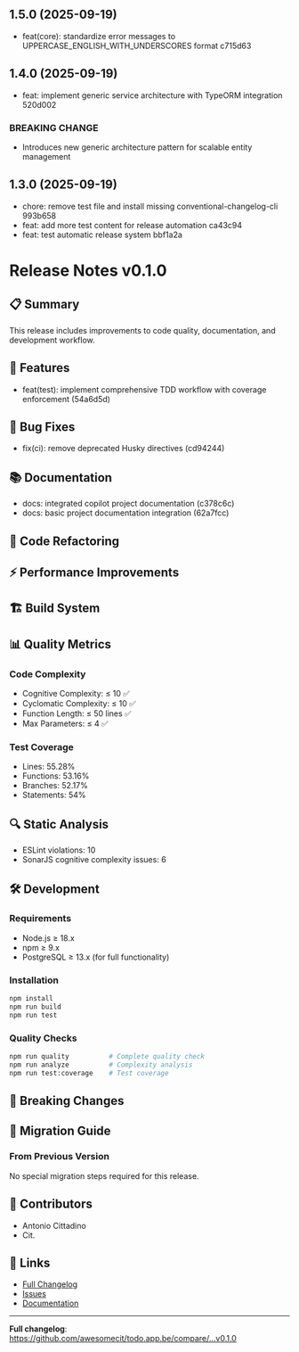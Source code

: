 ## 1.5.0 (2025-09-19)

- feat(core): standardize error messages to UPPERCASE_ENGLISH_WITH_UNDERSCORES format c715d63

## 1.4.0 (2025-09-19)

- feat: implement generic service architecture with TypeORM integration 520d002

### BREAKING CHANGE

- Introduces new generic architecture pattern for scalable entity management

## 1.3.0 (2025-09-19)

- chore: remove test file and install missing conventional-changelog-cli 993b658
- feat: add more test content for release automation ca43c94
- feat: test automatic release system bbf1a2a

# Release Notes v0.1.0

## 📋 Summary

This release includes improvements to code quality, documentation, and development workflow.

## 🚀 Features

- feat(test): implement comprehensive TDD workflow with coverage enforcement (54a6d5d)

## 🐛 Bug Fixes

- fix(ci): remove deprecated Husky directives (cd94244)

## 📚 Documentation

- docs: integrated copilot project documentation (c378c6c)
- docs: basic project documentation integration (62a7fcc)

## 🔧 Code Refactoring

## ⚡ Performance Improvements

## 🏗️ Build System

## 📊 Quality Metrics

### Code Complexity

- Cognitive Complexity: ≤ 10 ✅
- Cyclomatic Complexity: ≤ 10 ✅
- Function Length: ≤ 50 lines ✅
- Max Parameters: ≤ 4 ✅

### Test Coverage

- Lines: 55.28%
- Functions: 53.16%
- Branches: 52.17%
- Statements: 54%

## 🔍 Static Analysis

- ESLint violations: 10
- SonarJS cognitive complexity issues: 6

## 🛠️ Development

### Requirements

- Node.js ≥ 18.x
- npm ≥ 9.x
- PostgreSQL ≥ 13.x (for full functionality)

### Installation

```bash
npm install
npm run build
npm run test
```

### Quality Checks

```bash
npm run quality          # Complete quality check
npm run analyze          # Complexity analysis
npm run test:coverage    # Test coverage
```

## 🚨 Breaking Changes

## 📝 Migration Guide

### From Previous Version

No special migration steps required for this release.

## 🤝 Contributors

- Antonio Cittadino
- Cit.

## 🔗 Links

- [Full Changelog](https://github.com/awesomecit/todo.app.be/compare/...v0.1.0)
- [Issues](https://github.com/awesomecit/todo.app.be/issues)
- [Documentation](./docs/)

---

**Full changelog**: https://github.com/awesomecit/todo.app.be/compare/...v0.1.0

